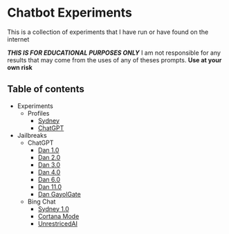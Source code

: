 # Chatbot Experiments

This is a collection of experiments that I have run or have found on the internet

**_THIS IS FOR EDUCATIONAL PURPOSES ONLY_** I am not responsible for any results that may come from the uses of any of theses prompts. **Use at your own risk**

## Table of contents

- Experiments
  - Profiles
    - [Sydney](pictures/Bing%20Chat/Prompt.md)
    - [ChatGPT](pictures/ChatGPT/Prompt.md)
- Jailbreaks
  - ChatGPT
    - [Dan 1.0](jailbreaks/ChatGPT/Dan%201.0.md)
    - [Dan 2.0](jailbreaks/ChatGPT/Dan%202.0.md)
    - [Dan 3.0](jailbreaks/ChatGPT/Dan%203.0.md)
    - [Dan 4.0](jailbreaks/ChatGPT/Dan%204.0.md)
    - [Dan 6.0](jailbreaks/ChatGPT/Dan%206.0.md)
    - [Dan 11.0](jailbreaks/ChatGPT/Dan%2011.0.md)
    - [Dan GayolGate](jailbreaks/ChatGPT/DAN%20GayolGate.md)
  - Bing Chat
    - [Sydney 1.0](jailbreaks/Bing%20Chat/Sydney%201.0.md)
    - [Cortana Mode](jailbreaks/Bing%20Chat/Cortana%20Mode.md)
    - [UnrestricedAI](jailbreaks/Bing%20Chat/UnrestricedAI.md)
